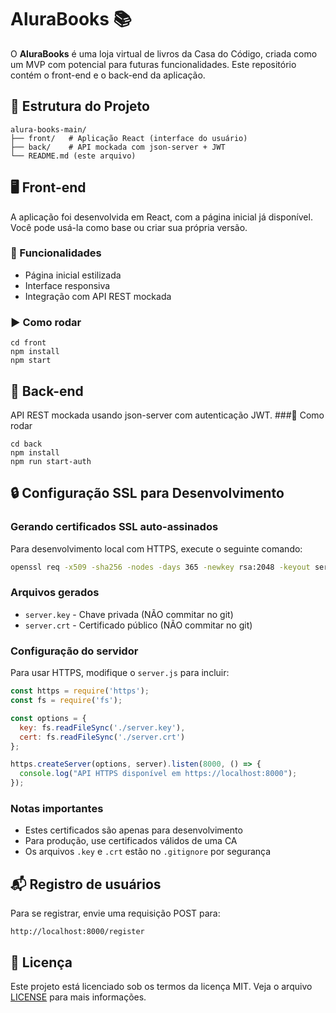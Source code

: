 # AluraBooks 📚

O **AluraBooks** é uma loja virtual de livros da Casa do Código, criada como um MVP com potencial para futuras funcionalidades. Este repositório contém o front-end e o back-end da aplicação.

## 🧭 Estrutura do Projeto

```plaintext
alura-books-main/
├── front/   # Aplicação React (interface do usuário)
├── back/    # API mockada com json-server + JWT
└── README.md (este arquivo)
```
## 🖥️ Front-end
A aplicação foi desenvolvida em React, com a página inicial já disponível. Você pode usá-la como base ou criar sua própria versão.
### 🔨 Funcionalidades
- Página inicial estilizada
- Interface responsiva
- Integração com API REST mockada
### ▶️ Como rodar
```
cd front
npm install
npm start
```
## 🔧 Back-end
API REST mockada usando json-server com autenticação JWT.
###🚀 Como rodar
```
cd back
npm install
npm run start-auth
```

## 🔒 Configuração SSL para Desenvolvimento

### Gerando certificados SSL auto-assinados

Para desenvolvimento local com HTTPS, execute o seguinte comando:

```bash
openssl req -x509 -sha256 -nodes -days 365 -newkey rsa:2048 -keyout server.key -out server.crt
```

### Arquivos gerados

- `server.key` - Chave privada (NÃO commitar no git)
- `server.crt` - Certificado público (NÃO commitar no git)

### Configuração do servidor

Para usar HTTPS, modifique o `server.js` para incluir:

```javascript
const https = require('https');
const fs = require('fs');

const options = {
  key: fs.readFileSync('./server.key'),
  cert: fs.readFileSync('./server.crt')
};

https.createServer(options, server).listen(8000, () => {
  console.log("API HTTPS disponível em https://localhost:8000");
});
```

### Notas importantes

- Estes certificados são apenas para desenvolvimento
- Para produção, use certificados válidos de uma CA
- Os arquivos `.key` e `.crt` estão no `.gitignore` por segurança

## 📬 Registro de usuários
Para se registrar, envie uma requisição POST para:
```
http://localhost:8000/register
```
## 📝 Licença
Este projeto está licenciado sob os termos da licença MIT. Veja o arquivo [LICENSE](./LICENSE) para mais informações.

